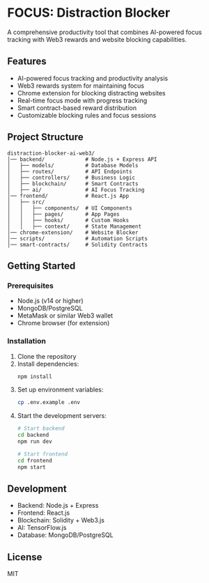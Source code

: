 # FOCUS: Distraction Blocker 

A comprehensive productivity tool that combines AI-powered focus tracking with Web3 rewards and website blocking capabilities.

## Features

- AI-powered focus tracking and productivity analysis
- Web3 rewards system for maintaining focus
- Chrome extension for blocking distracting websites
- Real-time focus mode with progress tracking
- Smart contract-based reward distribution
- Customizable blocking rules and focus sessions

## Project Structure

```
distraction-blocker-ai-web3/
│── backend/             # Node.js + Express API
│   ├── models/          # Database Models
│   ├── routes/          # API Endpoints
│   ├── controllers/     # Business Logic
│   ├── blockchain/      # Smart Contracts
│   ├── ai/              # AI Focus Tracking
│── frontend/            # React.js App
│   ├── src/
│   │   ├── components/  # UI Components
│   │   ├── pages/       # App Pages
│   │   ├── hooks/       # Custom Hooks
│   │   ├── context/     # State Management
│── chrome-extension/    # Website Blocker
│── scripts/             # Automation Scripts
│── smart-contracts/     # Solidity Contracts
```

## Getting Started

### Prerequisites

- Node.js (v14 or higher)
- MongoDB/PostgreSQL
- MetaMask or similar Web3 wallet
- Chrome browser (for extension)

### Installation

1. Clone the repository
2. Install dependencies:
   ```bash
   npm install
   ```
3. Set up environment variables:
   ```bash
   cp .env.example .env
   ```
4. Start the development servers:
   ```bash
   # Start backend
   cd backend
   npm run dev
   
   # Start frontend
   cd frontend
   npm start
   ```

## Development

- Backend: Node.js + Express
- Frontend: React.js
- Blockchain: Solidity + Web3.js
- AI: TensorFlow.js
- Database: MongoDB/PostgreSQL

## License

MIT 
